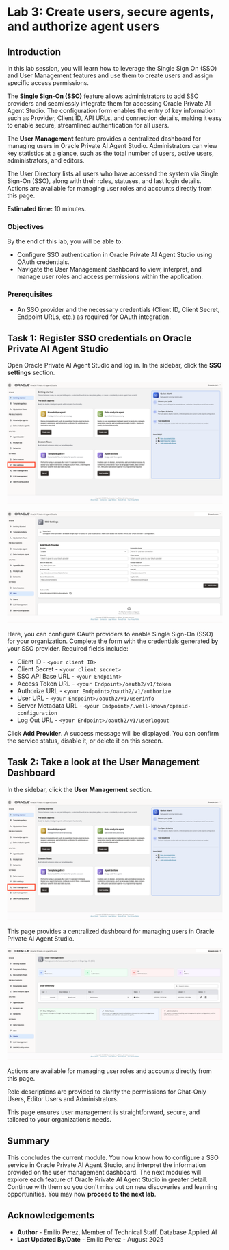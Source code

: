 # Lab 3: Create users, secure agents, and authorize agent users

## Introduction

In this lab session, you will learn how to leverage the Single Sign On (SSO) and User Management features and use them to create users and assign specific access permissions.

The **Single Sign-On (SSO)** feature allows administrators to add SSO providers and seamlessly integrate them for accessing Oracle Private AI Agent Studio. The configuration form enables the entry of key information such as Provider, Client ID, API URLs, and connection details, making it easy to enable secure, streamlined authentication for all users.

The **User Management** feature provides a centralized dashboard for managing users in Oracle Private AI Agent Studio. Administrators can view key statistics at a glance, such as the total number of users, active users, administrators, and editors.

The User Directory lists all users who have accessed the system via Single Sign-On (SSO), along with their roles, statuses, and last login details. Actions are available for managing user roles and accounts directly from this page.

**Estimated time:** 10 minutes.

### Objectives

By the end of this lab, you will be able to:

- Configure SSO authentication in Oracle Private AI Agent Studio using OAuth credentials.
- Navigate the User Management dashboard to view, interpret, and manage user roles and access permissions within the application.

### Prerequisites

- An SSO provider and the necessary credentials (Client ID, Client Secret, Endpoint URLs, etc.) as required for OAuth integration.

## Task 1: Register SSO credentials on Oracle Private AI Agent Studio

Open Oracle Private AI Agent Studio and log in. In the sidebar, click the **SSO settings** section.

![Main dashboard of Oracle Private AI Agent Studio with the left navigation panel expanded. The SSO option under the Settings section is highlighted, and the Get Started page is displayed with pre-built agent options and a quick start guide on the right.](images/get_started_sso.png)

![SSO Settings screen in Oracle Private AI Agent Studio showing fields to configure OAuth Provider for Single Sign-On. The fields include provider, connection name, client id, client secret, SSO API base URL, access token URL, authorize URL, user URL, server metadata URL, log out URL, and a redirect URL. The 'Add Provider' button is displayed at the bottom right of the form.](images/sso_page.png)

Here, you can configure OAuth providers to enable Single Sign-On (SSO) for your organization. Complete the form with the credentials generated by your SSO provider. Required fields include:

- Client ID - `<your client ID>`
- Client Secret - `<your client secret>`
- SSO API Base URL - `<your Endpoint>`
- Access Token URL - `<your Endpoint>/oauth2/v1/token`
- Authorize URL - `<your Endpoint>/oauth2/v1/authorize`
- User URL - `<your Endpoint>/oauth2/v1/userinfo`
- Server Metadata URL - `<your Endpoint>/.well-known/openid-configuration`
- Log Out URL - `<your Endpoint>/oauth2/v1/userlogout`

Click **Add Provider**. A success message will be displayed. You can confirm the service status, disable it, or delete it on this screen.

## Task 2: Take a look at the User Management Dashboard

In the sidebar, click the **User Management** section.

![Main dashboard of Oracle Private AI Agent Studio with the left navigation panel expanded. The Users option under the Settings section is highlighted, and the Get Started page is displayed with pre-built agent options and a quick start guide on the right.](images/get_started_users.png)

This page provides a centralized dashboard for managing users in Oracle Private AI Agent Studio.

![User Management screen in Oracle Private AI Agent Studio showing user statistics, including total users, active users, administrators, and editors. The User Directory table lists users with their email addresses, roles, status, last login, joined date, and actions to edit or delete. The bottom section explains roles: Chat-Only Users, Editor Users, and Administrators.](images/users.png)

Actions are available for managing user roles and accounts directly from this page.

Role descriptions are provided to clarify the permissions for Chat-Only Users, Editor Users and Administrators.

This page ensures user management is straightforward, secure, and tailored to your organization’s needs.

## Summary

This concludes the current module. You now know how to configure a SSO service in Oracle Private AI Agent Studio, and interpret the information provided on the user management dashboard. The next modules will explore each feature of Oracle Private AI Agent Studio in greater detail. Continue with them so you don't miss out on new discoveries and learning opportunities. You may now **proceed to the next lab**.

## Acknowledgements

- **Author** - Emilio Perez, Member of Technical Staff, Database Applied AI
- **Last Updated By/Date** - Emilio Perez - August 2025
